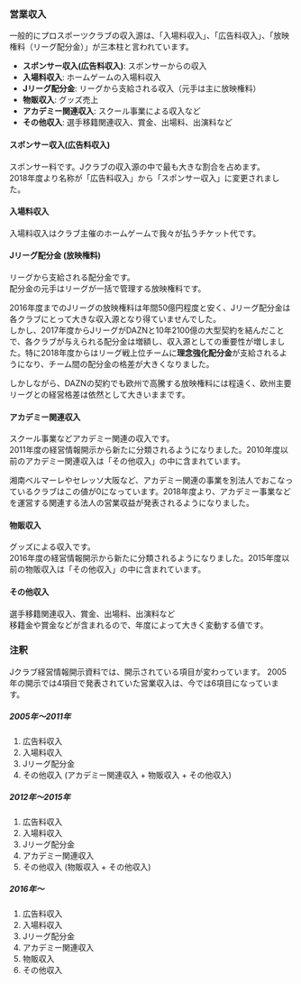 ### 営業収入

一般的にプロスポーツクラブの収入源は、「入場料収入」、「広告料収入」、「放映権料（リーグ配分金）」が三本柱と言われています。

- **スポンサー収入(広告料収入)**: スポンサーからの収入
- **入場料収入**: ホームゲームの入場料収入
- **Jリーグ配分金**: リーグから支給される収入（元手は主に放映権料）
- **物販収入**: グッズ売上
- **アカデミー関連収入**: スクール事業による収入など
- **その他収入**: 選手移籍関連収入、賞金、出場料、出演料など

#### スポンサー収入(広告料収入)

スポンサー料です。Jクラブの収入源の中で最も大きな割合を占めます。  
2018年度より名称が「広告料収入」から「スポンサー収入」に変更されました。

#### 入場料収入

入場料収入はクラブ主催のホームゲームで我々が払うチケット代です。

#### Jリーグ配分金 (放映権料)

リーグから支給される配分金です。  
配分金の元手はリーグが一括で管理する放映権料です。  

2016年度までのJリーグの放映権料は年間50億円程度と安く、Jリーグ配分金は各クラブにとって大きな収入源となり得ていませんでした。  
しかし、2017年度からJリーグがDAZNと10年2100億の大型契約を結んだことで、各クラブが与えられる配分金は増額し、収入源としての重要性が増しました。特に2018年度からはリーグ戦上位チームに**理念強化配分金**が支給されるようになり、チーム間の配分金の格差が大きくなりました。

しかしながら、DAZNの契約でも欧州で高騰する放映権料には程遠く、欧州主要リーグとの経営格差は依然として大きいままです。

#### アカデミー関連収入

スクール事業などアカデミー関連の収入です。  
2011年度の経営情報開示から新たに分類されるようになりました。2010年度以前のアカデミー関連収入は「その他収入」の中に含まれています。

湘南ベルマーレやセレッソ大阪など、アカデミー関連の事業を別法人でおこなっているクラブはこの値が0になっています。2018年度より、アカデミー事業などを運営する関連する法人の営業収益が発表されるようになりました。

#### 物販収入

グッズによる収入です。   
2016年度の経営情報開示から新たに分類されるようになりました。2015年度以前の物販収入は「その他収入」の中に含まれています。

#### その他収入

選手移籍関連収入、賞金、出場料、出演料など  
移籍金や賞金などが含まれるので、年度によって大きく変動する値です。

### 注釈

Jクラブ経営情報開示資料では、開示されている項目が変わっています。
2005年の開示では4項目で発表されていた営業収入は、今では6項目になっています。

##### 2005年〜2011年

1. 広告料収入
2. 入場料収入
3. Jリーグ配分金
4. その他収入 (アカデミー関連収入 + 物販収入 + その他収入)

##### 2012年〜2015年

1. 広告料収入
2. 入場料収入
3. Jリーグ配分金
4. アカデミー関連収入
5. その他収入 (物販収入 + その他収入)

##### 2016年〜

1. 広告料収入
2. 入場料収入
3. Jリーグ配分金
4. アカデミー関連収入
5. 物販収入
6. その他収入